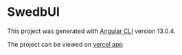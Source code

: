 # SwedbUI

This project was generated with [Angular CLI](https://github.com/angular/angular-cli) version 13.0.4.

The project can be viewed on [vercel app](https://swedb.vercel.app/)